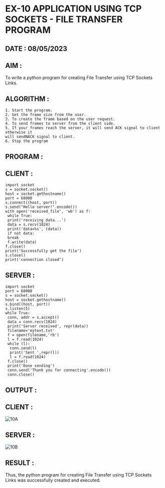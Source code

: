 # EX-10 APPLICATION USING TCP SOCKETS - FILE TRANSFER PROGRAM

## DATE : 08/05/2023

## AIM :
To write a python program for creating File Transfer using TCP Sockets Links.


## ALGORITHM :
```
1. Start the program.
2. Get the frame size from the user.
3. To create the frame based on the user request.
4. To send frames to server from the client side.
5. If your frames reach the server, it will send ACK signal to client otherwise it
will sendNACK signal to client.
6. Stop the program
```

## PROGRAM :
## CLIENT :
```
import socket
s = socket.socket()
host = socket.gethostname()
port = 60000
s.connect((host, port))
s.send("Hello server!".encode())
with open('received_file', 'wb') as f:
 while True:
 print('receiving data...')
 data = s.recv(1024)
 print('data=%s', (data))
 if not data:
 break
 f.write(data)
f.close()
print('Successfully get the file')
s.close()
print('connection closed')
```

## SERVER :
```
import socket
port = 60000
s = socket.socket()
host = socket.gethostname()
s.bind((host, port))
s.listen(5)
while True:
 conn, addr = s.accept()
 data = conn.recv(1024)
 print('Server received', repr(data))
 filename='mytext.txt'
 f = open(filename,'rb')
 l = f.read(1024)
 while (l):
  conn.send(l)
  print('Sent ',repr(l))
  l = f.read(1024)
 f.close()
 print('Done sending')
 conn.send('Thank you for connecting'.encode())
 conn.close()
```

## OUTPUT :
## CLIENT :
![10A](https://github.com/JoshuaSamuel7/EX-10/assets/118343296/6068d73d-09d0-4c1b-bbfb-d64164757e33)

## SERVER :
![10B](https://github.com/JoshuaSamuel7/EX-10/assets/118343296/e3cde2b0-c456-4270-852c-a7a2b3b9f04e)
## RESULT :
Thus, the python program for creating File Transfer using TCP Sockets Links was
successfully created and executed.
